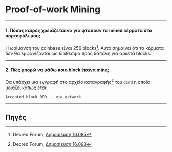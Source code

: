 # <i class="fa fa-fire"></i> Proof-of-work Mining 

---

#### 1. Πόσος καιρός χρειάζεται να για φτάσουν τα mined κέρματα στο πορτοφόλι μου;

Η ωρίμανση του coinbase είναι 256 blocks[^16085]. Αυτό σημαίνει ότι τα κέρματα δεν θα εμφανίζονται ως διαθέσιμα προς δαπάνη για αρκετά blocks.

---

#### 2. Πώς μπορώ να μάθω ποιο block έκανα mine;

Θα υπάρχει μια εγγραφή στο αρχείο καταγραφής[^16093] του `dcrd` η οποία μοιάζει κάπως έτσι:

```no-highlight
Accepted block 000... via getwork.
```

---

## <i class="fa fa-book"></i> Πηγές 

[^16085]: Decred Forum, [Δημοσίευση 16.085](https://forum.decred.org/threads/1852/#post-16085)
[^16093]: Decred Forum, [Δημοσίευση 16.093](https://forum.decred.org/threads/1852/#post-16093)
